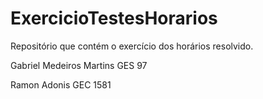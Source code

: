 # ExercicioTestesHorarios
Repositório que contém o exercício dos horários resolvido.

Gabriel Medeiros Martins GES 97

Ramon Adonis GEC 1581
